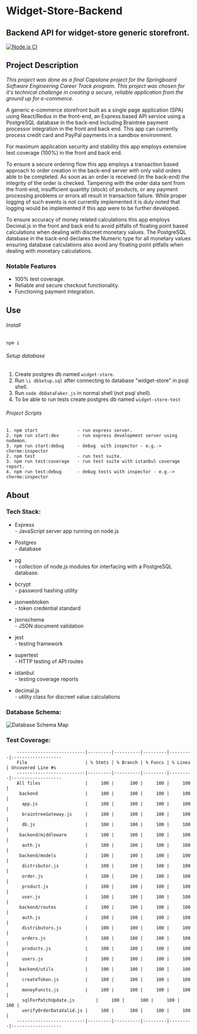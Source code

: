 # Widget-Store-Backend

## Backend API for widget-store generic storefront.

[![Node.js CI](https://github.com/konkrer/widget-store-backend/actions/workflows/node.js.yml/badge.svg)](https://github.com/konkrer/widget-store-backend/actions/workflows/node.js.yml)

## Project Description

_This project was done as a final Capstone project for the Springboard Software Engineering Career Track program. This project was chosen for it's technical challenge in creating a secure, reliable application from the ground up for e-commerce._

A generic e-commerce storefront built as a single page application (SPA) using React/Redux in the front-end, an Express based API service using a PostgreSQL database in the back-end including Braintree payment processor integration in the front and back end. This app can currently process credit card and PayPal payments in a sandbox environment.

For maximum application security and stability this app employs extensive test coverage (100%) in the front and back end.

To ensure a secure ordering flow this app employs a transaction based approach to order creation in the back-end server with only valid orders able to be completed. As soon as an order is received (in the back-end) the integrity of the order is checked. Tampering with the order data sent from the front-end, insufficient quantity (stock) of products, or any payment processing problems or errors all result in transaction failure. While proper logging of such events is not currently implemented it is duly noted that logging would be implemented if this app were to be further developed.

To ensure accuracy of money related calculations this app employs Decimal.js in the front and back end to avoid pitfalls of floating point based calculations when dealing with discreet monetary values. The PostgreSQL database in the back-end declares the Numeric type for all monetary values ensuring database calculations also avoid any floating point pitfalls when dealing with monetary calculations.

### Notable Features

- 100% test coverage.
- Reliable and secure checkout functionality.
- Functioning payment integration.

## Use

###### Install

    npm i

###### Setup database

1. Create postgres db named `widget-store`.
2. Run `\i dbSetup.sql` after connecting to database "widget-store" in psql shell.
3. Run `node dbDataFaker.js` in normal shell (not psql shell).
4. To be able to run tests create postgres db named `widget-store-test`

###### Project Scripts

    1. npm start               - run express server.
    2. npm run start:dev       - run express development server using nodemon.
    3. npm run start:debug	   - debug  with inspector - e.g.-> chorme:inspector
    2. npm test                - run test suite.
    3. npm run test:coverage   - run test suite with istanbul coverage report.
    4. npm run test:debug      - debug tests with inspector - e.g.-> chorme:inspector

## About

### Tech Stack:

- Express  
  \- JavaScript server app running on node.js

- Postgres  
  \- database

- pg  
  \- collection of node.js modules for interfacing with a PostgreSQL database.

- bcrypt  
  \- password hashing utility

- jsonwebtoken  
  \- token credential standard

- jsonschema  
  \- JSON document validation

- jest  
  \- testing framework

- supertest  
  \- HTTP testing of API routes

- istanbul  
  \- testing coverage reports

- decimal.js  
  \- utility class for discreet value calculations

### Database Schema:

![Database Schema Map](https://repository-images.githubusercontent.com/323063245/dccd9800-70cd-11eb-8b37-cc63bb623873)

### Test Coverage:

    	--------------------------|---------|----------|---------|---------|-------------------
    	File                      | % Stmts | % Branch | % Funcs | % Lines | Uncovered Line #s
    	--------------------------|---------|----------|---------|---------|-------------------
    	All files                 |     100 |      100 |     100 |     100 |
    	 backend                  |     100 |      100 |     100 |     100 |
    	  app.js                  |     100 |      100 |     100 |     100 |
    	  braintreeGateway.js     |     100 |      100 |     100 |     100 |
    	  db.js                   |     100 |      100 |     100 |     100 |
    	 backend/middleware       |     100 |      100 |     100 |     100 |
    	  auth.js                 |     100 |      100 |     100 |     100 |
    	 backend/models           |     100 |      100 |     100 |     100 |
    	  distributor.js          |     100 |      100 |     100 |     100 |
    	  order.js                |     100 |      100 |     100 |     100 |
    	  product.js              |     100 |      100 |     100 |     100 |
    	  user.js                 |     100 |      100 |     100 |     100 |
    	 backend/routes           |     100 |      100 |     100 |     100 |
    	  auth.js                 |     100 |      100 |     100 |     100 |
    	  distributors.js         |     100 |      100 |     100 |     100 |
    	  orders.js               |     100 |      100 |     100 |     100 |
    	  products.js             |     100 |      100 |     100 |     100 |
    	  users.js                |     100 |      100 |     100 |     100 |
    	 backend/utils            |     100 |      100 |     100 |     100 |
    	  createToken.js          |     100 |      100 |     100 |     100 |
    	  moneyFuncts.js          |     100 |      100 |     100 |     100 |
    	  sqlForPatchUpdate.js        |     100 |      100 |     100 |     100 |
    	  verifyOrderDataValid.js |     100 |      100 |     100 |     100 |
    	--------------------------|---------|----------|---------|---------|-------------------
